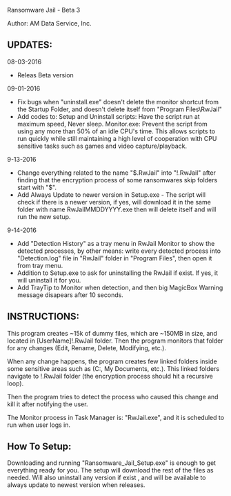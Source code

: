 Ransomware Jail - Beta 3

Author: AM Data Service, Inc.

UPDATES:
--------
08-03-2016
- Releas Beta version

09-01-2016  
- Fix bugs when "uninstall.exe" doesn't delete the monitor shortcut from the Startup Folder, and doesn't delete itself from "Program Files\RwJail\"
- Add codes to: Setup and Uninstall scripts: Have the script run at maximum speed, Never sleep.
                Monitor.exe: Prevent the script from using any more than 50% of an idle CPU's time. This allows scripts to run quickly while still maintaining a high level of cooperation with CPU sensitive tasks such as games and video capture/playback.

9-13-2016
- Change everything related to the name "$.RwJail" into "!.RwJail" after finding that the encryption process of some ransomwares skip folders start with "$".
- Add Always Update to newer version in Setup.exe -
  The script will check if there is a newer version, if yes, will download it in the same folder with name RwJailMMDDYYYY.exe then will delete itself and will run the new setup.

9-14-2016
- Add "Detection History" as a tray menu in RwJail Monitor to show the detected processes, by other means: write every detected process into "Detection.log" file in "RwJail" folder in "Program Files", then open it from tray menu.
- Addition to Setup.exe to ask for uninstalling the RwJail if exist. If yes, it will uninstall it for you.
- Add TrayTip to Monitor when detection, and then big MagicBox Warning message disapears after 10 seconds.

INSTRUCTIONS:
-------------
This program creates ~15k of dummy files, which are ~150MB in size, and located in [UserName]\!.RwJail folder.
Then the program monitors that folder for any changes (Edit, Rename, Delete, Modifying, etc.).

When any change happens, the program creates few linked folders inside some sensitive areas such as (C:\, My Documents, etc.). This linked folders navigate to !.RwJail folder (the encryption process should hit a recursive loop).

Then the program tries to detect the process who caused this change and kill it after notifying the user.

The Monitor process in Task Manager is: "RwJail.exe", and it is scheduled to run when user logs in.

How To Setup:
-------------
Downloading and running "Ransomware_Jail_Setup.exe" is enough to get everything ready for you.
The setup will download the rest of the files as needed. Will also uninstall any version if exist , and will be available to always update to newest version when releases.
